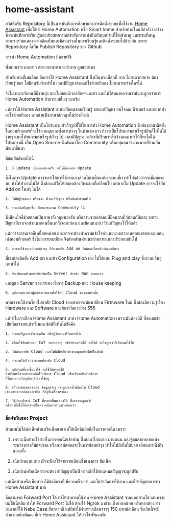 # home-assistant
สวัสดีครับ
    Repository นี้เป็นการบันทึกการศึกษาและการติดตั้งระบบเพื่อใช้งาน [Home Assistant](https://www.home-assistant.io/) 
เพื่อใช้ทำ Home Automation หรือ Smart home สำหรับบ้านใหม่ที่กำลังจะสร้าง 
ซึ่งจะบันทึกการเรียนรู้และประสพการณ์สำหรับการแบ่งปันกับทุกท่านที่ได้เข้ามาดู 
และท่านที่มาดูสามารถร่วมแสดงความคิดเห็นและมีส่วนร่วมในการเรียนรู้และติดตั้งระบบไปด้วยกัน 
เพราะ Repository นี้เป็น Publish Repository ของ Github
    
การทำ Home Automation มีหลายวิธี 
    
ทั้งแบบง่าย และยาก 
สะดวกสบาย และลำบาก 
ถูกและแพง 

สำหรับทางที่ผมเลือก คือการใช้ Home Assistant 
ซึ่งเป็นทางเลือกที่ ยาก ไม่สะดวกสบาย ต้องเรียนรู้เยอะ 
ไม่มีคนรับจ้างทำให้ เวลามีปัญหาต้องแก้ไขด้วยตัวเอง 
ไม่สามารถจ้างใครได้ 

จึงไม่เหมาะกับคนที่มีงานยุ่ง และไม่ค่อยมีเวลาศึกษาและทำ 
และไม่ได้หมายความว่ามันจะถูกกว่าการ Home Automation ด้วยระบบอื่นๆ นะครับ
    
แต่การใช้ Home Assistant เหมาะกับคนชอบเรียนรู้ ชอบแก้ปัญหา สนใจคอมพิวเตอร์ และอยากทำอะไรด้วยตัวเอง
หากอ่านฟังภาษาอักกฤษได้บ้างก็จะดี 
    
Home Assistant เป็นโปรแกรมสำเร็จรูปที่ใช้ในการทำ Home Automation 
ซึ่งต้องนำมาติดตั้งในคอมพิวเตอร์ที่จะใช้ควบคุมและสั่งการต่างๆ ในบ้านของเรา 
ถึงจะเป็นโปรแกรมสำเร็จรูปมันก็ไม่ได้ใช้ง่ายๆ แบบโปรแกรมสำเร็จรูปทั่วๆ ไป 
เวลามีปัญหา จะจ้างที่ปรึกษาหรือจ้างคนมาทำให้ก็หาไม่ได้ 
โปรแกรมนี้ เป็น Open Source ซึ่งพัฒนาโดย Community 
หรือกลุ่มคนจำนวนมากที่ร่วมกันพัฒนาขึ้นมา 

มีข้อเสียดังต่อไปนี้

    1. มี Update เดือนละสองครั้ง ทำให้ต้องคอย Update 
ซึ่งในการ Update อาจจะทำให้การใช้ง่านบางส่วนไม่เหมือนเดิม 
ระบบที่เราทำไปแล้วอาจจะมีผลกระทบ ทำให้ทำงานไม่ได้ 
ซึ่งต้องแก้ไขให้สอดคล้องกับระบบที่เปลี่ยนไป 
แต่หากไม่ Update อาจจะใช้กับ Add on ใหม่ๆ ไม่ได้

    2. ไม่มีผู้รับเหมา หรือช่าง ที่จะแก้ปัญหา หรือติดตั้งระบบให้ 
    
    3. หากเกิดปัญหาขึ้น ก็สามารถถาม Community ได้
ซึ่งมีคนใจดีช่วยตอบเป็นภาษาอังกฤษนะครับ 
หรืออ่านจากคำตอบที่มีคนถามไว้ก่อนก็มีเยอะ 
เพราะปัญหาที่เราเจอส่วนมากคนอื่นเขาก็เจอมาก่อน 
และมีคนแนะนำวิธีแก้ปัญหาไว้ให้แล้ว 

แต่กว่าจะอ่านเจอก็เหนื่อยหน่อย 
และอาจจะต้องทำความเข้าใจคำแนะนำเพราะคนตอบเขาตอบแบบคนเก่งคอมพิวเตอร์ 
ซึ่งไม่ลงรายละเอียด 
จึงต้องอ่านคำแนะนำหลายแหล่งประกอบกันไป 

    4. การจะใช้งานอุปกรณ์ต่างๆ ก็ต้องอาศัย Add on ที่พัฒนาโดยนักพัฒนาอิสระ 
ที่เราต้องติดตั้ง Add on และทำ Configuration เอง 
ไม่ใช่แบบ Plug and play ซึ่งระบบอื่นๆ เขาทำได้ 

    5. ต้องมีคอมพิวเตอร์สำหรับเป็น Server สำหรับ Run ระบบเอง
และดูแล Server ของเราเอง ทั้งการ Backup และ House keeping

    6. อุปกรณ์บางตัวผู้ผลิตจะทำมาเพื่อใช้กับ Cloud ของเขาเท่านั้น 
หากเราจะใช้งานโดยไม่อาศัย Cloud ของเขาเราจะต้องเปลียน Firmware ใหม่ 
ซึ่งต้องมีความรู้เรื่อง Hardware และ Software และมีการงัดแงะบ้าง 555
    
แต่ทำไมเราเลือก Home Assistant มาทำ Home Automation เพราะมันต้องมีดี 
ที่ชดเชยข้อเสียที่กล่าวมาแล้วทั้งหมด ข้อดีที่เห็นได้ชัดคือ

    1. ทำเองก็ถูกกว่าจ้างคนอื่น หรือผู้รับเหมาให้มาทำให้
    
    2. เลือกใช้สินค้าพวก IoT จากหลายๆ บริษัทร่วมกันได้ อะไรดี อะไรถูกเราก็เลือกมาใช้ได้
    
    3. ไม่ต้องอาศัย Cloud เวลาไม่มีเน็ตก็ยังทำงานทุกอย่างได้เป็นปกติ
    
    4. ทำงานได้เร็วกว่าระบบที่อาศัย Cloud
    
    5. อุปกรณ์ที่เราซื้อมาใช้ จะใช้ได้ตรอดไป 
    ถึงบริษัทที่จำหน่ายจะเลิกให้บริการ Cloud หรือเรียกเก็บค่าบริการ 
    ก็ไม่กระทบกับอุปกรณ์ที่เราใช้อยู่
    
    6. เป็นระบบของเราเอง ข้อมูลต่างๆ เราดูแลเองไม่ต้องให้ Cloud 
    เช่นภาพจากกล้องวงจรปิด ก็อยู่ที่เครื่องเราเอง
    
    7. ใช้กับอุปกรณ์ IoT ที่เราทำขึ้นมาเองได้ ซึ่งอาจจะถูกกว่า 
    หรือหาซื้อไม่ได้เพราะเป็นความต้องการเฉพาะของเรา

    
### ข้อจำกันของ Project 
   บ้านผมไม่ได้ต่อเน็ตบ้านหรือเน็ตสาย แต่ใช้เน็ตซิมมือถือในการต่อเน็ต เพราะ

1. เพราะเน็ตบ้านใช้สายในการต่อเน็ตเข้าบ้าน ซึ่งต่อมาไกลมาก ผ่านถนน และตู้ชุมสายหลายแห่ง
ระหว่างทางก็มักจะขาด หรือการตัดต่อสายในการซ่อมบำรุง ทำให้ไม่มีเน็ตใช้บ่อย เดือนละหนึ่งถึงสองครั้ง 

2. เน็ตบ้านแบบสาย มักจะมีค่าใช้จ่ายรายเดือนซึ่งแพงกว่า ซิมเน็ต 

3. เน็ตบ้านหรือเน็ตสายจะต้องทำสัญญาเป็นปี หากเลิกใช้ก่อนหมดสัญญาจะถูกปรับ
  
แต่เน็ตบ้านหรือเน็ตสาย ก็มีข้อดีตรงที่ มีความเร็วกว่า และไม่จำกัดการใช้งาน และที่สำคัญต่อการทำ Home Assistant มาก

คือสามารถ Forward Port ได้ ทำให้สามารถใช้งาน Home Assistant จากนอกบ้านได้ 
แต่เพราะผมใช้เน็ตซิม ทำให้ Forward Port ไม่ได้ ต้องใช้ Ngrok มาช่วย ซึ่งยากหน่อย 
หรือหากต้องการสะดวกก็ใช้ Nabu Casa ก็สะดวกดี แต่มีค่าใช้จ่ายรายเดือนราวๆ 150 บาทต่อเดือน 
ซึ่งเงินนี้จะมีส่วนช่วยนักพัฒนาที่ทำ Home Assistant ให้เราใช้ฟรีนะครับ
